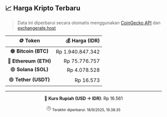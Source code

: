 

<!-- HARGA_KRIPTO -->
## 📈 Harga Kripto Terbaru

> Data ini diperbarui secara otomatis menggunakan [CoinGecko API](https://www.coingecko.com/) dan [exchangerate.host](https://exchangerate.host/)

<div align="center">

| 🪙 Token | 💰 Harga (IDR) |
|:------:|---------------:|
| 🟠 **Bitcoin (BTC)**   | Rp 1.940.847.342 |
| 🔵 **Ethereum (ETH)**  | Rp 75.776.757 |
| 🟣 **Solana (SOL)**    | Rp 4.078.528 |
| 🟢 **Tether (USDT)**   | Rp 16.573 |

---

💱 **Kurs Rupiah (USD → IDR)**: Rp 16.561

🕒 <sub>Terakhir diperbarui: 18/9/2025, 19.38.35</sub>

</div>
<!-- /HARGA_KRIPTO -->